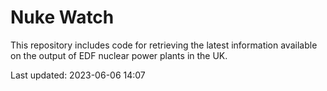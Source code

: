 # Nuke Watch

This repository includes code for retrieving the latest information available on the output of EDF nuclear power plants in the UK.

Last updated: 2023-06-06 14:07